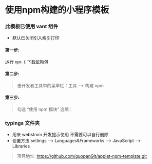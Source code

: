 # 使用npm构建的小程序模板

### 此模板已使用 vant 组件
* 默认已关闭引入索引打印

#### 第一步:
运行 `npm i` 下载依赖包

#### 第二步:
> 击开发者工具中的菜单栏：工具 --> 构建 npm

#### 第三步:
> 勾选 “使用 npm 模块” 选项：

 ### typings 文件夹
* 用来 webstrom 开发提示使用 不需要可以自行删除
* 设置方法
 settings --> Languages&Frameworks --> JavaScript --> Libraries

 
>项目地址: https://github.com/guopanGit/applet-npm-template.git
